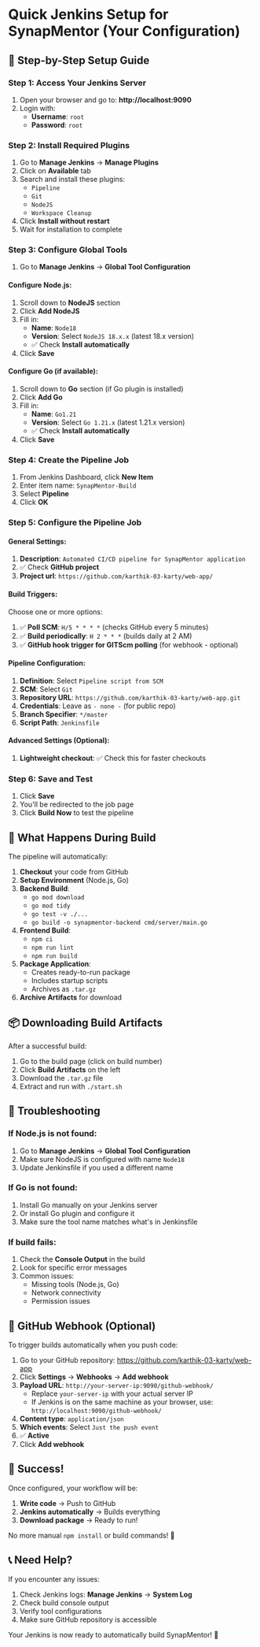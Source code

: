 # Quick Jenkins Setup for SynapMentor (Your Configuration)

## 🚀 Step-by-Step Setup Guide

### Step 1: Access Your Jenkins Server
1. Open your browser and go to: **http://localhost:9090**
2. Login with:
   - **Username**: `root`
   - **Password**: `root`

### Step 2: Install Required Plugins

1. Go to **Manage Jenkins** → **Manage Plugins**
2. Click on **Available** tab
3. Search and install these plugins:
   - `Pipeline`
   - `Git`
   - `NodeJS`
   - `Workspace Cleanup`
4. Click **Install without restart**
5. Wait for installation to complete

### Step 3: Configure Global Tools

1. Go to **Manage Jenkins** → **Global Tool Configuration**

#### Configure Node.js:
1. Scroll down to **NodeJS** section
2. Click **Add NodeJS**
3. Fill in:
   - **Name**: `Node18`
   - **Version**: Select `NodeJS 18.x.x` (latest 18.x version)
   - ✅ Check **Install automatically**
4. Click **Save**

#### Configure Go (if available):
1. Scroll down to **Go** section (if Go plugin is installed)
2. Click **Add Go**
3. Fill in:
   - **Name**: `Go1.21`
   - **Version**: Select `Go 1.21.x` (latest 1.21.x version)
   - ✅ Check **Install automatically**
4. Click **Save**

### Step 4: Create the Pipeline Job

1. From Jenkins Dashboard, click **New Item**
2. Enter item name: `SynapMentor-Build`
3. Select **Pipeline**
4. Click **OK**

### Step 5: Configure the Pipeline Job

#### General Settings:
1. **Description**: `Automated CI/CD pipeline for SynapMentor application`
2. ✅ Check **GitHub project**
3. **Project url**: `https://github.com/karthik-03-karty/web-app/`

#### Build Triggers:
Choose one or more options:
1. ✅ **Poll SCM**: `H/5 * * * *` (checks GitHub every 5 minutes)
2. ✅ **Build periodically**: `H 2 * * *` (builds daily at 2 AM)
3. ✅ **GitHub hook trigger for GITScm polling** (for webhook - optional)

#### Pipeline Configuration:
1. **Definition**: Select `Pipeline script from SCM`
2. **SCM**: Select `Git`
3. **Repository URL**: `https://github.com/karthik-03-karty/web-app.git`
4. **Credentials**: Leave as `- none -` (for public repo)
5. **Branch Specifier**: `*/master`
6. **Script Path**: `Jenkinsfile`

#### Advanced Settings (Optional):
1. **Lightweight checkout**: ✅ Check this for faster checkouts

### Step 6: Save and Test

1. Click **Save**
2. You'll be redirected to the job page
3. Click **Build Now** to test the pipeline

## 🎯 What Happens During Build

The pipeline will automatically:
1. **Checkout** your code from GitHub
2. **Setup Environment** (Node.js, Go)
3. **Backend Build**:
   - `go mod download`
   - `go mod tidy`
   - `go test -v ./...`
   - `go build -o synapmentor-backend cmd/server/main.go`
4. **Frontend Build**:
   - `npm ci`
   - `npm run lint`
   - `npm run build`
5. **Package Application**:
   - Creates ready-to-run package
   - Includes startup scripts
   - Archives as `.tar.gz`
6. **Archive Artifacts** for download

## 📦 Downloading Build Artifacts

After a successful build:
1. Go to the build page (click on build number)
2. Click **Build Artifacts** on the left
3. Download the `.tar.gz` file
4. Extract and run with `./start.sh`

## 🔧 Troubleshooting

### If Node.js is not found:
1. Go to **Manage Jenkins** → **Global Tool Configuration**
2. Make sure NodeJS is configured with name `Node18`
3. Update Jenkinsfile if you used a different name

### If Go is not found:
1. Install Go manually on your Jenkins server
2. Or install Go plugin and configure it
3. Make sure the tool name matches what's in Jenkinsfile

### If build fails:
1. Check the **Console Output** in the build
2. Look for specific error messages
3. Common issues:
   - Missing tools (Node.js, Go)
   - Network connectivity
   - Permission issues

## 🚀 GitHub Webhook (Optional)

To trigger builds automatically when you push code:

1. Go to your GitHub repository: https://github.com/karthik-03-karty/web-app
2. Click **Settings** → **Webhooks** → **Add webhook**
3. **Payload URL**: `http://your-server-ip:9090/github-webhook/`
   - Replace `your-server-ip` with your actual server IP
   - If Jenkins is on the same machine as your browser, use: `http://localhost:9090/github-webhook/`
4. **Content type**: `application/json`
5. **Which events**: Select `Just the push event`
6. ✅ **Active**
7. Click **Add webhook**

## 🎉 Success!

Once configured, your workflow will be:
1. **Write code** → Push to GitHub
2. **Jenkins automatically** → Builds everything
3. **Download package** → Ready to run!

No more manual `npm install` or build commands! 🚀

## 📞 Need Help?

If you encounter any issues:
1. Check Jenkins logs: **Manage Jenkins** → **System Log**
2. Check build console output
3. Verify tool configurations
4. Make sure GitHub repository is accessible

Your Jenkins is now ready to automatically build SynapMentor! 🎯
